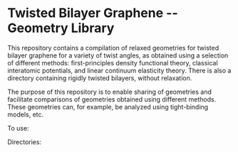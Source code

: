 Twisted Bilayer Graphene -- Geometry Library
======================================================================
  
This repository contains a compilation of relaxed geometries for twisted bilayer graphene for a variety of twist angles, as obtained using a selection of different methods: first-principles density functional theory, classical interatomic potentials, and linear continuum elasticity theory.  There is also a directory containing rigidly twisted bilayers, without relaxation. 

The purpose of this repository is to enable sharing of geometries and facilitate comparisons of geometries obtained using different methods. These geometries can, for example, be analyzed using tight-binding models, etc. 

To use: 


Directories: 




